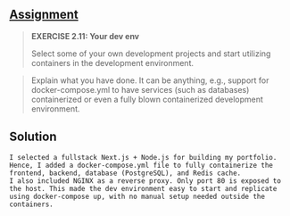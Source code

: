## [Assignment](https://courses.mooc.fi/org/uh-cs/courses/devops-with-docker/chapter-3/containers-in-development#86174c31-e0ac-44c5-b03f-338267034c4e)

> **EXERCISE 2.11: Your dev env**
>
> Select some of your own development projects and start utilizing containers in the development environment.

> Explain what you have done. It can be anything, e.g., support for docker-compose.yml to have services (such as databases) containerized or even a fully blown containerized development environment.

## Solution

    I selected a fullstack Next.js + Node.js for building my portfolio. Hence, I added a docker-compose.yml file to fully containerize the frontend, backend, database (PostgreSQL), and Redis cache. 
    I also included NGINX as a reverse proxy. Only port 80 is exposed to the host. This made the dev environment easy to start and replicate using docker-compose up, with no manual setup needed outside the containers.
